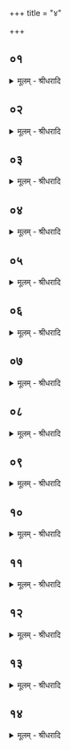 +++
title = "४"

+++


## ०१
<details><summary>मूलम् - श्रीधरादि</summary>

ता᳘नि वा᳘ ऽएता᳘नि॥  
न᳘व समिष्टयजू᳘ᳫँ᳘षि जुहोति तद्यन्न᳘व समिष्टयजू᳘ᳫँ᳘षि जुहो᳘ति न᳘व वा᳘ ऽअमू᳘र्बहिष्पवमाने᳘[[!!]] स्तोत्रि᳘या भवन्ति᳘ सै᳘षोभय᳘तो᳘ न्यूना व्विरा᳘ट् प्रज᳘ननायै त᳘स्माद्वा᳘ ऽउभय᳘तो᳘ न्यूनात्प्रज᳘ननात्प्रजा᳘पतिः प्रजाः᳘ ससृज ऽइत᳘श्चोर्ध्वा᳘ ऽइतश्चा᳘वाचीस्त᳘थो ऽए᳘वैष᳘ एत᳘स्मादुभय᳘त एव᳘ न्यूनात्प्रज᳘ननात्प्रजाः᳘ सृजत ऽइत᳘श्चोर्ध्वा᳘ ऽइतश्चा᳘वाचीः॥
</details>

## ०२
<details><summary>मूलम् - श्रीधरादि</summary>

(र्हि) हिङ्कारः᳘ स्तोत्रि᳘याणां दशमः᳘॥  
स्वाहाकार᳘ ऽएते᳘षां त᳘थो हास्यैषा᳘ न्यूना विरा᳘ड्दशंदशि᳘नी भवति॥
</details>

## ०३
<details><summary>मूलम् - श्रीधरादि</summary>

(त्य᳘) अ᳘थ य᳘स्मात्समिष्टयजू᳘ᳫँ᳘षि ना᳘म॥  
या वा᳘ ऽएते᳘न यज्ञे᳘न देव᳘ता ह्व᳘यति या᳘भ्य ऽएष᳘ यज्ञ᳘स्ताय᳘ते स᳘र्व्वा वै तत्ताः स᳘मिष्टा भवन्ति तद्यत्ता᳘सु स᳘र्व्वासु स᳘मिष्टास्व᳘थैता᳘नि जुहो᳘ति त᳘स्मात्समिष्टयजू᳘ᳫँ᳘षि ना᳘म॥
</details>

## ०४
<details><summary>मूलम् - श्रीधरादि</summary>

(मा᳘) अ᳘थ य᳘स्मात्समिष्टयजू᳘ᳫँ᳘षि जुहो᳘ति॥  
रिरिचान᳘ ऽइव वा᳘ ऽएत᳘दीजान᳘स्यात्मा᳘ भवति य᳘द्ध्यस्य[[!!]] भ᳘वति त᳘स्य हि द᳘दाति त᳘मेवा᳘तस्त्रिभिः पु᳘नराप्याययति॥
</details>

## ०५
<details><summary>मूलम् - श्रीधरादि</summary>

(त्य᳘) अ᳘थ यान्यु᳘त्तराणि त्री᳘णि जुहो᳘ति॥  
या वा᳘ ऽएते᳘न यज्ञे᳘न देव᳘ता ह्व᳘यति या᳘भ्य एष᳘ यज्ञ᳘स्तायत ऽउ᳘प[[!!]] हैव ता᳘ ऽआसते या᳘वन्न᳘ समिष्टयजू᳘ᳫँ᳘षि जु᳘ह्वतीमा᳘नि नु᳘ नो जुह्वत्वि᳘ति ता᳘ ऽए᳘वैत᳘द्यथायथं व्य᳘वसृजति य᳘त्रयत्रासां च᳘रणं तद᳘नु॥
</details>

## ०६
<details><summary>मूलम् - श्रीधरादि</summary>

(न्व᳘) अ᳘थ यान्यु᳘त्तमानि त्री᳘णि जुहो᳘ति॥  
यज्ञं वा᳘ ऽएत᳘दजीजनत य᳘देनम᳘तत तं᳘ जनयित्वा य᳘त्रास्य प्रतिष्ठा तत्प्र᳘तिष्ठापयति त᳘स्मात्समिष्टयजू᳘ᳫँ᳘षि जुहोति॥
</details>

## ०७
<details><summary>मूलम् - श्रीधरादि</summary>

स᳘ जुहोति॥  
स᳘मिन्द्र णो म᳘नसा नेषि गो᳘भिरि᳘ति म᳘नसे᳘ति तन्म᳘नसा रिरिचानमा᳘प्याययति गो᳘भिरि᳘ति तद्गो᳘भी रि᳘रिचानमा᳘प्याययति स᳘ᳫं᳘ सूरि᳘भिर्मघवन्त्स᳘ᳫं᳘ स्वस्त्या[[!!]]। सं ब्र᳘ह्मणा देव᳘कृतं यदस्ती᳘ति ब्र᳘ह्मणे᳘ति तद् ब्र᳘ह्मणा रिरिचानमा᳘प्याययति सं᳘ देवा᳘नाᳫं᳭ सुमतौ᳘ यज्ञि᳘यानाᳫं᳭ स्वा᳘हा॥
</details>

## ०८
<details><summary>मूलम् - श्रीधरादि</summary>

सं व्व᳘र्चसा॥  
प᳘यसा सं᳘ तनू᳘भिरि᳘ति व्व᳘र्चसे᳘ति तद्व᳘र्चसा रिरिचानमा᳘प्याययति प᳘यसे᳘ति र᳘सो वै प᳘यस्तत्प᳘यसा रिरिचानमा᳘प्याययत्य᳘गन्म᳘हि मनसा[[!!]] स᳘ᳫं᳘ शिवे᳘न। त्व᳘ष्टा सुद᳘त्रो व्वि᳘दधातु रायो᳘ ऽनुमार्ष्टु त᳘न्वो यद्वि᳘लिष्टमि᳘ति यद्वि᳘वृढं तत्सं᳘दधाति॥
</details>

## ०९
<details><summary>मूलम् - श्रीधरादि</summary>

धाता᳘ रातिः᳘॥
सवि᳘तेदं᳘ जुषन्तां प्रजा᳘पतिर्निधिपा᳘ देवो᳘ ऽअग्निः[[!!]]॥ त्व᳘ष्टा व्वि᳘ष्णुः प्रज᳘या सᳫँ᳭रराणा य᳘जमानाय द्र᳘विणं दधात स्वाहे᳘ति त᳘द्वेव᳘ रिरिचानं पु᳘नरा᳘प्याययति यदा᳘ह य᳘जमानाय द्र᳘विणं दधात स्वाहे᳘ति॥
</details>

## १०
<details><summary>मूलम् - श्रीधरादि</summary>

सुगा᳘वो देवाः॥  
स᳘दना अकर्म य᳘ ऽआज᳘ग्मेदᳫँ᳭ स᳘वनं जुषाणा इ᳘ति सुगा᳘नि वो देवाः स᳘दनान्यकर्म य ऽआ᳘गन्तेदᳫँ᳭ स᳘वनं जुषाणा इ᳘त्ये᳘वैत᳘दाह भ᳘रमाणा व्व᳘हमाना हवीᳫँ᳭षी᳘ति त᳘द्देव᳘ता व्य᳘वसृजति भ᳘रमाणा अ᳘ह ते य᳘न्तु᳘ ये ऽवाहना व्व᳘हमाना उते᳘ यन्तु ये व्वा᳘हनवन्त ऽइ᳘त्ये᳘वैत᳘दाह त᳘स्मादाह भ᳘रमाणा व्व᳘हमाना हवीᳫं᳘ष्यस्मे᳘ धत्त व्वसवो व्वसूनि[[!!]] स्वा᳘हा॥
</details>

## ११
<details><summary>मूलम् - श्रीधरादि</summary>

या२ँ॥ आ᳘वहः॥  
(ऽ) उशतो᳘ देव देवांस्तान्प्रे᳘रय स्वे᳘ ऽअग्ने सध᳘स्थ ऽइ᳘त्यग्निं वा᳘ ऽआहामू᳘न्देवाना᳘वहामू᳘न्देवाना᳘वहे᳘ति त᳘मे᳘वैत᳘दाह या᳘न्देवाना᳘वाक्षीस्ता᳘न्गमय᳘ य᳘त्रयत्रैषां च᳘रणं तदन्वि᳘ति जक्षिवा᳘ᳫं᳘सः पपिवा᳘ᳫं᳘सश्च व्वि᳘श्व ऽइ᳘ति जक्षिवा᳘ᳫं᳘सो हि᳘ पशुं᳘ पुरोडा᳘शं भ᳘वन्ति पपिवा᳘ᳫं᳘स इ᳘ति पपिवा᳘ᳫं᳘सो हि सो᳘मᳫँ᳭ रा᳘जानं भ᳘वन्ति त᳘स्मादाह जक्षिवा᳘ᳫं᳘सः पपिवा᳘ᳫं᳘सश्च᳘ व्विश्वे᳘ ऽसुं घर्म᳘ᳫँ᳘ स्वरा᳘तिष्ठता᳘नु[[!!]] स्वाहे᳘ति त᳘द्वेव᳘ देव᳘ता व्य᳘वसृजति॥
</details>

## १२
<details><summary>मूलम् - श्रीधरादि</summary>

व्वयᳫँ᳭ हि᳘ त्वा॥  
प्रयति᳘ यज्ञे᳘ ऽअस्मिन्न᳘ग्ने हो᳘तारम᳘वृणीमहीह[[!!]]. ऋ᳘धगया ऽऋ᳘धगु᳘ताशमिष्ठाः प्रजान᳘न्यज्ञमु᳘पयाहि व्विद्वान्त्स्वाहे᳘त्यग्नि᳘मे᳘वैत᳘या व्विमुञ्च᳘त्यग्निं व्य᳘वसृजति॥
</details>

## १३
<details><summary>मूलम् - श्रीधरादि</summary>

दे᳘वा गातुविद इ᳘ति॥  
गातुवि᳘दो हि᳘ देवा᳘ गातुं᳘ व्वित्त्वे᳘ति यज्ञं᳘ व्वित्त्वे᳘त्ये᳘वैत᳘दाह गातु᳘मिते᳘ति त᳘देते᳘न यथायथं व्य᳘वसृजति म᳘नसस्पत ऽइमं᳘ देव यज्ञᳫँ᳭ स्वा᳘हा व्वा᳘ते धा इ᳘त्ययं वै᳘ यज्ञो᳘ यो ऽयं प᳘वते त᳘दिमं᳘ यज्ञ᳘ᳫँ᳘ सम्भृ᳘त्यैत᳘स्मिन्यज्ञे प्र᳘तिष्ठापयति यज्ञे᳘न यज्ञᳫँ᳭ सं᳘दधाति त᳘स्मादाह स्वा᳘हा व्वा᳘ते धा इ᳘ति॥
</details>

## १४
<details><summary>मूलम् - श्रीधरादि</summary>

य᳘ज्ञ यज्ञं᳘ गच्छ॥  
यज्ञ᳘पतिं गच्छ स्वां यो᳘निं गच्छ स्वाहे᳘ति तत्प्र᳘तिष्ठितमे᳘वैत᳘द्यज्ञᳫँ᳭ स᳘न्तᳫँ᳭ स्वा᳘यां यो᳘नौ प्र᳘तिष्ठापयत्येष᳘ ते यज्ञो᳘ यज्ञपते सह᳘सूक्तवाकः स᳘र्व्ववीरस्तं᳘ जुषस्व स्वाहेति[[!!]] तत्प्र᳘तिष्ठितमे᳘वैत᳘द्यज्ञᳫँ᳭ स᳘न्तᳫँ᳭ सह᳘सूक्तवाकᳫँ᳭ स᳘र्व्ववीरं य᳘जमाने ऽन्ततः प्र᳘तिष्ठापयति॥
</details>